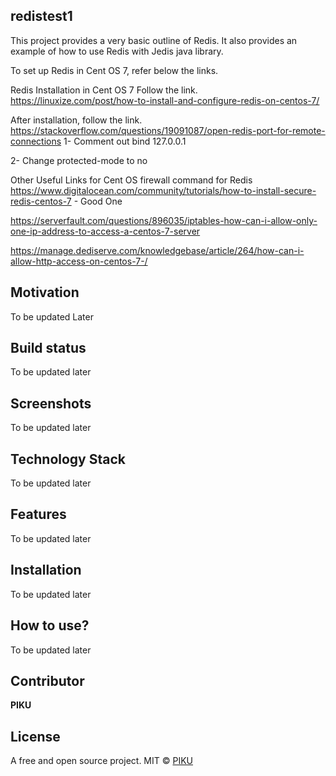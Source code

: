## redistest1
This project provides a very basic outline of Redis. 
It also provides an example of how to use Redis with Jedis java library.

To set up Redis in Cent OS 7, refer below the links.

Redis Installation in Cent OS 7
 Follow the link.
https://linuxize.com/post/how-to-install-and-configure-redis-on-centos-7/

After installation, follow the link.
https://stackoverflow.com/questions/19091087/open-redis-port-for-remote-connections
1- Comment out bind 127.0.0.1

2- Change protected-mode to no


Other Useful Links for Cent OS firewall command for Redis
https://www.digitalocean.com/community/tutorials/how-to-install-secure-redis-centos-7 - Good One

https://serverfault.com/questions/896035/iptables-how-can-i-allow-only-one-ip-address-to-access-a-centos-7-server

https://manage.dediserve.com/knowledgebase/article/264/how-can-i-allow-http-access-on-centos-7-/

## Motivation
To be updated Later

## Build status
To be updated later

## Screenshots
To be updated later

## Technology Stack
To be updated later

## Features
To be updated later

## Installation
To be updated later

## How to use?
To be updated later

## Contributor

**PIKU**

## License
A free and open source project.
MIT © [PIKU]()